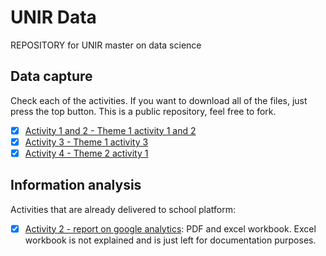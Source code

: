 # UNIR Data
REPOSITORY for UNIR master on data science

## Data capture

Check each of the activities. If you want to download all of the files, just press the top button. This is a public repository, feel free to fork.

- [x] [Activity 1 and 2 - Theme 1 activity 1 and 2](https://github.com/joekreatera/unir_master_data_science/tree/master/datacaptureclass/activity1_data_transformation)
- [x] [Activity 3 - Theme 1 activity 3](https://github.com/joekreatera/unir_master_data_science/blob/master/datacaptureclass/activity3_source_categorization/categorizedDatasets.csv)
- [x] [Activity 4 - Theme 2 activity 1](https://github.com/joekreatera/unir_master_data_science/blob/master/datacaptureclass/activity4_mongdb_design_patterns_theme_2_act_1/designPatterns.md#ejercicio--patrones-de-dise%C3%B1o)

## Information analysis

Activities that are already delivered to school platform:

- [x] [Activity 2 - report on google analytics](https://github.com/joekreatera/unir_master_data_science/tree/master/informationanalysis/theme2): PDF and excel workbook. Excel workbook is not explained and is just left for documentation purposes.
